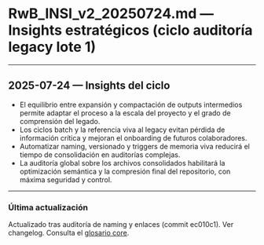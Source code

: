 # RwB_INSI_v2_20250724.md — Insights estratégicos (ciclo auditoría legacy lote 1)

---

## 2025-07-24 — Insights del ciclo
- El equilibrio entre expansión y compactación de outputs intermedios permite adaptar el proceso a la escala del proyecto y el grado de comprensión del legado.
- Los ciclos batch y la referencia viva al legacy evitan pérdida de información crítica y mejoran el onboarding de futuros colaboradores.
- Automatizar naming, versionado y triggers de memoria viva reducirá el tiempo de consolidación en auditorías complejas.
- La auditoría global sobre los archivos consolidados habilitará la optimización semántica y la compresión final del repositorio, con máxima seguridad y control.

---


### Última actualización
Actualizado tras auditoría de naming y enlaces (commit ec010c1). Ver changelog.
Consulta el [glosario core](../../knowledges/glossary/rw_b_glosario_code_v_0_core.md).
